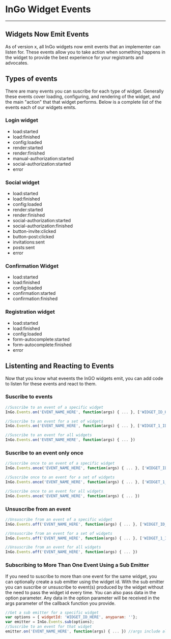 # InGo Widget Events

----
## Widgets Now Emit Events

As of version x, all InGo widgets now emit events that an implementer can listen for. These events allow you to take action when something happens in the widget to provide the best experience for your registrants and advocates.


## Types of events

There are many events you can suscribe for each type of widget. Generally these events cover loading, configuring, and rendering of the widget, and the main "action" that that widget performs.  Below is a complete list of the events each of our widgets emits.

### Login widget
- load:started
- load:finished
- config:loaded
- render:started
- render:finished
- manual-authorization:started
- social-authorization:started
- error

### Social widget
- load:started
- load:finished
- config:loaded
- render:started
- render:finished
- social-authorization:started
- social-authorization:finished
- button-invite:clicked
- button-post:clicked
- invitations:sent
- posts:sent
- error

### Confirmation Widget
- load:started
- load:finished
- config:loaded
- confirmation:started
- confirmation:finished

### Registration widget
- load:started
- load:finished
- config:loaded
- form-autocomplete:started
- form-autocomplete:finished
- error

## Listenting and Reacting to Events

Now that you know what eveents the InGO widgets emit, you can add code to listen for these events and react to them.

### Suscribe to events


```js
//Suscribe to an event of a specific widget
InGo.Events.on('EVENT_NAME_HERE', function(args) { ... }, ['WIDGET_ID_HERE'])
```

```js
//Suscribe to an event for a set of widgets
InGo.Events.on('EVENT_NAME_HERE', function(args) { ... }, ['WIDGET_1_ID_HERE', 'WIDGET_2_ID_HERE', ..., 'WIDGET_N_ID_HERE'])
```

```js
//Suscribe to an event for all widgets
InGo.Events.on('EVENT_NAME_HERE', function(args) { ... })
```

### Suscribe to an event only once

```js
//Suscribe once to an event of a specific widget
InGo.Events.once('EVENT_NAME_HERE', function(args) { ... }, ['WIDGET_ID_HERE'])
```

```js
//Suscribe once to an event for a set of widgets
InGo.Events.once('EVENT_NAME_HERE', function(args) { ... }, ['WIDGET_1_ID_HERE', 'WIDGET_2_ID_HERE', ..., 'WIDGET_N_ID_HERE'])
```

```js
//Suscribe once to an event for all widgets
InGo.Events.once('EVENT_NAME_HERE', function(args) { ... })
```

### Unsuscribe from an event

```js
//Unsuscribe from an event of a specific widget
InGo.Events.off('EVENT_NAME_HERE', function(args) { ... }, ['WIDGET_ID_HERE'])
```

```js
//Unsuscribe from an event for a set of widgets
InGo.Events.off('EVENT_NAME_HERE', function(args) { ... }, ['WIDGET_1_ID_HERE', 'WIDGET_2_ID_HERE', ..., 'WIDGET_N_ID_HERE'])
```

```js
//Unsuscribe from an event for all widgets
InGo.Events.off('EVENT_NAME_HERE', function(args) { ... })
```

### Subscribing to More Than One Event Using a Sub Emitter

If you need to suscribe to more than one event for the same widget, you can optionally create a sub emitter using the widget id. With the sub emitter you can suscribe or unsuscribe to event(s) produced by the widget without the need to pass the widget id every time. You can also pass data in the option parameter. Any data in the option parameter will be received in the args parameter of the callback function you provide.

```js
//Get a sub emitter for a specific widget 
var options = { widgetId: 'WIDGET_ID_HERE', anyparam: ''};
var emitter = InGo.Events.sub(options);
//Suscribe to an event for that widget
emitter.on('EVENT_NAME_HERE', function(args) { ... }) //args include all data in options
```

